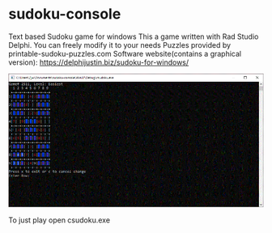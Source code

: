 # sudoku-console
Text based Sudoku game for windows
This a game written with Rad Studio Delphi. You can freely modify it to your needs
Puzzles provided by printable-sudoku-puzzles.com
Software website(contains a graphical version): https://delphijustin.biz/sudoku-for-windows/

<img src="screenshot.GIF" alt="screenshot">

To just play open csudoku.exe
